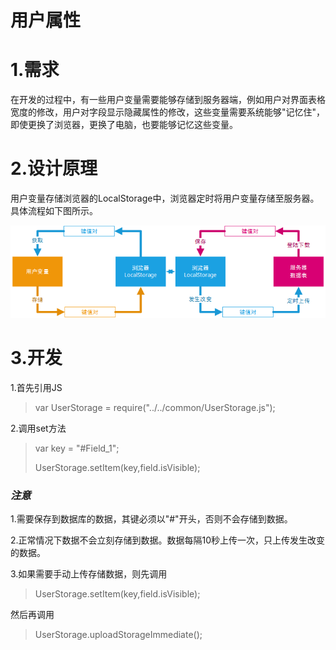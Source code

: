 # 用户属性

# 1.需求

在开发的过程中，有一些用户变量需要能够存储到服务器端，例如用户对界面表格宽度的修改，用户对字段显示隐藏属性的修改，这些变量需要系统能够"记忆住"，即使更换了浏览器，更换了电脑，也要能够记忆这些变量。

# 2.设计原理

用户变量存储浏览器的LocalStorage中，浏览器定时将用户变量存储至服务器。具体流程如下图所示。

![](/assets/UserStorage1.png)

# 3.开发

1.首先引用JS

> var UserStorage = require\("../../common/UserStorage.js"\);

2.调用set方法

> var key = "\#Field\_1";
>
> UserStorage.setItem\(key,field.isVisible\);

### _注意_

1.需要保存到数据库的数据，其键必须以"\#"开头，否则不会存储到数据。

2.正常情况下数据不会立刻存储到数据。数据每隔10秒上传一次，只上传发生改变的数据。

3.如果需要手动上传存储数据，则先调用

> UserStorage.setItem\(key,field.isVisible\);

然后再调用

> UserStorage.uploadStorageImmediate\(\);



